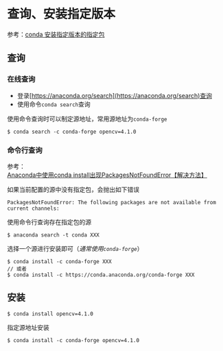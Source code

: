 
# 查询、安装指定版本

参考：[conda 安装指定版本的指定包](https://blog.csdn.net/weixin_37251044/article/details/79274202)

## 查询

### 在线查询

* 登录[https://anaconda.org/search](https://anaconda.org/search)查询
* 使用命令`conda search`查询

使用命令查询时可以制定源地址，常用源地址为`conda-forge`

```
$ conda search -c conda-forge opencv=4.1.0
```

### 命令行查询

参考：[Anaconda中使用conda install出现PackagesNotFoundError【解决方法】](https://blog.csdn.net/Scofield971031/article/details/89377969)

如果当前配置的源中没有指定包，会抛出如下错误

```
PackagesNotFoundError: The following packages are not available from current channels:
```

使用命令行查询存在指定包的源

```
$ anaconda search -t conda XXX
```

选择一个源进行安装即可（*通常使用`conda-forge`*）

```
$ conda install -c conda-forge XXX
// 或者
$ conda install -c https://conda.anaconda.org/conda-forge XXX
```

## 安装

```
$ conda install opencv=4.1.0
```

指定源地址安装

```
$ conda install -c conda-forge opencv=4.1.0
```